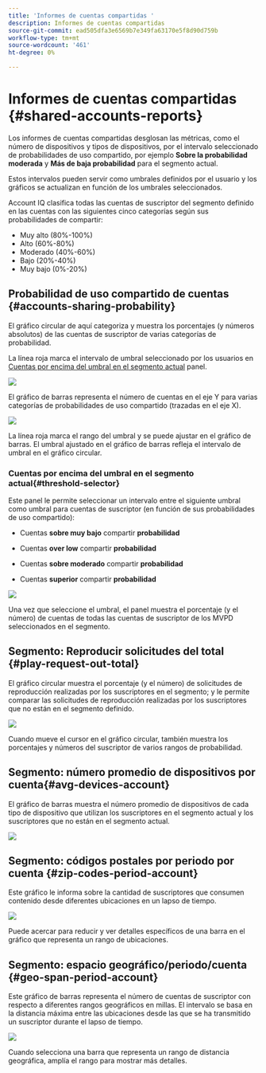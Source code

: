 ```yaml
---
title: 'Informes de cuentas compartidas '
description: Informes de cuentas compartidas
source-git-commit: ead505dfa3e6569b7e349fa63170e5f8d90d759b
workflow-type: tm+mt
source-wordcount: '461'
ht-degree: 0%

---
```



# Informes de cuentas compartidas {#shared-accounts-reports}

Los informes de cuentas compartidas desglosan las métricas, como el número de dispositivos y tipos de dispositivos, por el intervalo seleccionado de probabilidades de uso compartido, por ejemplo **Sobre la probabilidad moderada** y **Más de baja probabilidad** para el segmento actual.

Estos intervalos pueden servir como umbrales definidos por el usuario y los gráficos se actualizan en función de los umbrales seleccionados.

Account IQ clasifica todas las cuentas de suscriptor del segmento definido en las cuentas con las siguientes cinco categorías según sus probabilidades de compartir:

* Muy alto (80%-100%)
* Alto (60%-80%)
* Moderado (40%-60%)
* Bajo (20%-40%)
* Muy bajo (0%-20%)

## Probabilidad de uso compartido de cuentas {#accounts-sharing-probability}

El gráfico circular de aquí categoriza y muestra los porcentajes (y números absolutos) de las cuentas de suscriptor de varias categorías de probabilidad.

La línea roja marca el intervalo de umbral seleccionado por los usuarios en [Cuentas por encima del umbral en el segmento actual](#threshold-selector) panel.

![](assets/accounts-sharing-probability-pie.png)

El gráfico de barras representa el número de cuentas en el eje Y para varias categorías de probabilidades de uso compartido (trazadas en el eje X).

![](assets/accounts-sharing-probability-bar.png)

La línea roja marca el rango del umbral y se puede ajustar en el gráfico de barras. El umbral ajustado en el gráfico de barras refleja el intervalo de umbral en el gráfico circular.

<!--![](assets/shared-accounts-rep.gif)-->

### Cuentas por encima del umbral en el segmento actual{#threshold-selector}

Este panel le permite seleccionar un intervalo entre el siguiente umbral como umbral para cuentas de suscriptor (en función de sus probabilidades de uso compartido):

* Cuentas **sobre muy bajo** compartir **probabilidad**

* Cuentas **over low** compartir **probabilidad**

* Cuentas **sobre moderado** compartir **probabilidad**

* Cuentas **superior** compartir **probabilidad**

![](assets/threshold-selector-shared-accounts.png)

Una vez que seleccione el umbral, el panel muestra el porcentaje (y el número) de cuentas de todas las cuentas de suscriptor de los MVPD seleccionados en el segmento.

## Segmento: Reproducir solicitudes del total {#play-request-out-total}

El gráfico circular muestra el porcentaje (y el número) de solicitudes de reproducción realizadas por los suscriptores en el segmento; y le permite comparar las solicitudes de reproducción realizadas por los suscriptores que no están en el segmento definido.

![](assets/play-req-outof-total.png)

Cuando mueve el cursor en el gráfico circular, también muestra los porcentajes y números del suscriptor de varios rangos de probabilidad.

<!--![](assets/play-request-total.gif)-->

## Segmento: número promedio de dispositivos por cuenta{#avg-devices-account}

El gráfico de barras muestra el número promedio de dispositivos de cada tipo de dispositivo que utilizan los suscriptores en el segmento actual y los suscriptores que no están en el segmento actual.

![](assets/avg-devices-per-acc.png)

## Segmento: códigos postales por periodo por cuenta {#zip-codes-period-account}

Este gráfico le informa sobre la cantidad de suscriptores que consumen contenido desde diferentes ubicaciones en un lapso de tiempo.

![](assets/zip-period-account.png)

Puede acercar para reducir y ver detalles específicos de una barra en el gráfico que representa un rango de ubicaciones.

<!--![](assets/zip-code-period.gif)-->

## Segmento: espacio geográfico/periodo/cuenta {#geo-span-period-account}

Este gráfico de barras representa el número de cuentas de suscriptor con respecto a diferentes rangos geográficos en millas. El intervalo se basa en la distancia máxima entre las ubicaciones desde las que se ha transmitido un suscriptor durante el lapso de tiempo.

<!--Total number of users ...

How many accounts are within 99 miles of each other.....and how many are apart. 

Based on points on the map.-->

![](assets/geogr-span-account.png)

Cuando selecciona una barra que representa un rango de distancia geográfica, amplía el rango para mostrar más detalles.

<!--![](assets/geo-span-period-acc.gif)-->